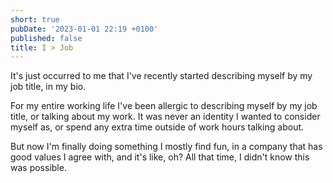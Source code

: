 ```yaml
---
short: true
pubDate: '2023-01-01 22:19 +0100'
published: false
title: I > Job
---
```

It's just occurred to me that I've recently started describing myself by my job title, in my bio.

For my entire working life I've been allergic to describing myself by my job title, or talking about my work. It was never an identity I wanted to consider myself as, or spend any extra time outside of work hours talking about.

But now I'm finally doing something I mostly find fun, in a company that has good values I agree with, and it's like, oh? All that time, I didn't know this was possible.
